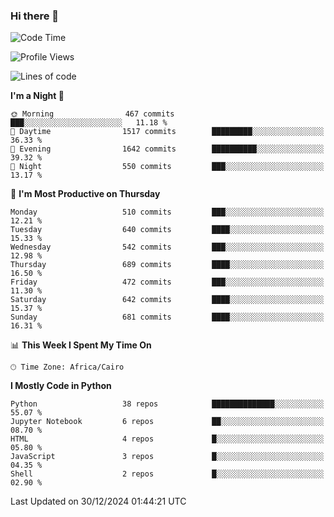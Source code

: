 ### Hi there 👋

<!--
**AMR-KELEG/AMR-KELEG** is a ✨ _special_ ✨ repository because its `README.md` (this file) appears on your GitHub profile.

Here are some ideas to get you started:

- 🔭 I’m currently working on ...
- 🌱 I’m currently learning ...
- 👯 I’m looking to collaborate on ...
- 🤔 I’m looking for help with ...
- 💬 Ask me about ...
- 📫 How to reach me: ...
- 😄 Pronouns: ...
- ⚡ Fun fact: ...
-->

<!--START_SECTION:waka-->
![Code Time](http://img.shields.io/badge/Code%20Time-0%20secs-blue)

![Profile Views](http://img.shields.io/badge/Profile%20Views-0-blue)

![Lines of code](https://img.shields.io/badge/From%20Hello%20World%20I%27ve%20Written-24.1%20million%20lines%20of%20code-blue)

**I'm a Night 🦉** 

```text
🌞 Morning                467 commits         ███░░░░░░░░░░░░░░░░░░░░░░   11.18 % 
🌆 Daytime                1517 commits        █████████░░░░░░░░░░░░░░░░   36.33 % 
🌃 Evening                1642 commits        ██████████░░░░░░░░░░░░░░░   39.32 % 
🌙 Night                  550 commits         ███░░░░░░░░░░░░░░░░░░░░░░   13.17 % 
```
📅 **I'm Most Productive on Thursday** 

```text
Monday                   510 commits         ███░░░░░░░░░░░░░░░░░░░░░░   12.21 % 
Tuesday                  640 commits         ████░░░░░░░░░░░░░░░░░░░░░   15.33 % 
Wednesday                542 commits         ███░░░░░░░░░░░░░░░░░░░░░░   12.98 % 
Thursday                 689 commits         ████░░░░░░░░░░░░░░░░░░░░░   16.50 % 
Friday                   472 commits         ███░░░░░░░░░░░░░░░░░░░░░░   11.30 % 
Saturday                 642 commits         ████░░░░░░░░░░░░░░░░░░░░░   15.37 % 
Sunday                   681 commits         ████░░░░░░░░░░░░░░░░░░░░░   16.31 % 
```


📊 **This Week I Spent My Time On** 

```text
🕑︎ Time Zone: Africa/Cairo
```

**I Mostly Code in Python** 

```text
Python                   38 repos            ██████████████░░░░░░░░░░░   55.07 % 
Jupyter Notebook         6 repos             ██░░░░░░░░░░░░░░░░░░░░░░░   08.70 % 
HTML                     4 repos             █░░░░░░░░░░░░░░░░░░░░░░░░   05.80 % 
JavaScript               3 repos             █░░░░░░░░░░░░░░░░░░░░░░░░   04.35 % 
Shell                    2 repos             █░░░░░░░░░░░░░░░░░░░░░░░░   02.90 % 
```




 Last Updated on 30/12/2024 01:44:21 UTC
<!--END_SECTION:waka-->
